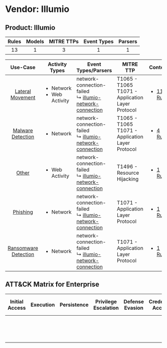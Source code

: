 Vendor: Illumio
===============
Product: Illumio
----------------
| Rules | Models | MITRE TTPs | Event Types | Parsers |
|:-----:|:------:|:----------:|:-----------:|:-------:|
|  13   |   1    |     3      |      1      |    1    |

|                               Use-Case                               | Activity Types                                 | Event Types/Parsers                                                                                                    | MITRE TTP                                               | Content                                                                               |
|:--------------------------------------------------------------------:| ---------------------------------------------- | ---------------------------------------------------------------------------------------------------------------------- | ------------------------------------------------------- | ------------------------------------------------------------------------------------- |
|     [Lateral Movement](../../../UseCases/uc_lateral_movement.md)     | <ul><li>Network</li><li>Web Activity</li></ul> |  network-connection-failed<br> ↳ [illumio-network-connection](Parsers/parserContent_illumio-network-connection.md)<br> | T1065 - T1065<br>T1071 - Application Layer Protocol<br> | [<ul><li>11 Rules</li></ul>](Rules_Models/r_m_illumio_illumio_Lateral_Movement.md)    |
|    [Malware Detection](../../../UseCases/uc_malware_detection.md)    | <ul><li>Network</li></ul>                      |  network-connection-failed<br> ↳ [illumio-network-connection](Parsers/parserContent_illumio-network-connection.md)<br> | T1065 - T1065<br>T1071 - Application Layer Protocol<br> | [<ul><li>4 Rules</li></ul>](Rules_Models/r_m_illumio_illumio_Malware_Detection.md)    |
|                [Other](../../../UseCases/uc_other.md)                | <ul><li>Web Activity</li></ul>                 |  network-connection-failed<br> ↳ [illumio-network-connection](Parsers/parserContent_illumio-network-connection.md)<br> | T1496 - Resource Hijacking<br>                          | [<ul><li>1 Rules</li></ul>](Rules_Models/r_m_illumio_illumio_Other.md)                |
|             [Phishing](../../../UseCases/uc_phishing.md)             | <ul><li>Network</li></ul>                      |  network-connection-failed<br> ↳ [illumio-network-connection](Parsers/parserContent_illumio-network-connection.md)<br> | T1071 - Application Layer Protocol<br>                  | [<ul><li>1 Rules</li></ul>](Rules_Models/r_m_illumio_illumio_Phishing.md)             |
| [Ransomware Detection](../../../UseCases/uc_ransomware_detection.md) | <ul><li>Network</li></ul>                      |  network-connection-failed<br> ↳ [illumio-network-connection](Parsers/parserContent_illumio-network-connection.md)<br> | T1071 - Application Layer Protocol<br>                  | [<ul><li>1 Rules</li></ul>](Rules_Models/r_m_illumio_illumio_Ransomware_Detection.md) |

ATT&CK Matrix for Enterprise
----------------------------
| Initial Access | Execution | Persistence | Privilege Escalation | Defense Evasion | Credential Access | Discovery | Lateral Movement | Collection | Command and Control                                                             | Exfiltration | Impact                                                                  |
| -------------- | --------- | ----------- | -------------------- | --------------- | ----------------- | --------- | ---------------- | ---------- | ------------------------------------------------------------------------------- | ------------ | ----------------------------------------------------------------------- |
|                |           |             |                      |                 |                   |           |                  |            | [Application Layer Protocol](https://attack.mitre.org/techniques/T1071)<br><br> |              | [Resource Hijacking](https://attack.mitre.org/techniques/T1496)<br><br> |